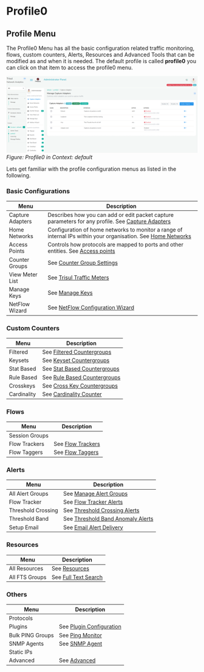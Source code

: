 # Profile0

## Profile Menu

The Profile0 Menu has all the basic configuration related traffic
monitoring, flows, custom counters, Alerts, Resources and Advanced Tools
that can be modified as and when it is needed. The default profile is
called **profile0** you can click on that item to access the profile0
menu.

![](images/profile_menu.png)  
*Figure: Profile0 in Context: default*


Lets get familiar with the profile configuration menus as listed in the following.

### Basic Configurations

| Menu               | Description       |
|--------------------|-------------------|
| Capture Adapters | Describes how you can add or edit packet capture parameters for any profile. See [Capture Adapters](/docs/ag/context/profiles) |
| Home Networks | Configuration of home networks to monitor a range of internal IPs within your organisation. See [Home Networks](/docs/ag/context/home_networks) |
| Access Points | Controls how protocols are mapped to ports and other entities. See [Access points](/docs/ag/context/access_points) |
| Counter Groups | See [Counter Group Settings](/docs/ag/context/countergroup_settings) |
| View Meter List | See [Trisul Traffic Meters](/docs/ref/meters) |
| Manage Keys | See [Manage Keys](/docs/ag/context/managekeys) |
| NetFlow Wizard | See [NetFlow Configuration Wizard](/docs/ug/netflow/netflow_wizard) |

### Custom Counters

| Menu               | Description |
|--------------------|-------------------|
| Filtered | See [Filtered Countergroups](/docs/ag/context/filtered_countergroups) |
| Keysets | See [Keyset Countergroups](/docs/ag/context/keyset_countergroups) |
| Stat Based | See [Stat Based Countergroups](/docs/ag/context/statbased_countergroups) |
| Rule Based | See [Rule Based Countergroups](/docs/ag/context/rulebased_countergroups) |
| Crosskeys | See [Cross Key Countergroups](/docs/ag/context/crosskey_countergroups) |
| Cardinality | See [Cardinality Counter](/docs/ag/context/cardinality_countergroups)

### Flows

| Menu | Description |
|--------------------|-------------------|
| Session Groups | 
| Flow Trackers | See [Flow Trackers](/docs/ug/flow/tracker) |
| Flow Taggers | See [Flow Taggers](/docs/ug/flow/tagger) |

### Alerts

| Menu | Description |
|--------------------|-------------------|
| All Alert Groups | See [Manage Alert Groups](/docs/ug/alerts/manage) |
| Flow Tracker | See [Flow Tracker Alerts](/docs/ug/alerts/ft) |
| Threshold Crossing | See [Threshold Crossing Alerts](/docs/ug/alerts/tca) |
| Threshold Band | See [Threshold Band Anomaly Alerts](/docs/ug/alerts/tband) |
| Setup Email | See [Email Alert Delivery](/docs/ug/alerts/email_settings) |

### Resources

| Menu | Description |
|--------------------|-------------------|
| All Resources | See [Resources](/docs/ug/resources/) |
| All FTS Groups |See [Full Text Search](/docs/ug/resources/fts) |

### Others

| Menu | Description |
|--------------------|-------------------|
| Protocols | 
| Plugins | See [Plugin Configuration](/docs/ref/plugin_configuration) |
| Bulk PING Groups | See [Ping Monitor](/docs/isp/pingmonitor) |
| SNMP Agents | See [SNMP Agent](/docs/ag/context/snmp_agent) |
| Static IPs | 
| Advanced | See [Advanced](/docs/ag/context/advanced) | 




